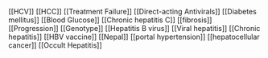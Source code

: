 [[HCV]]
[[HCC]]
[[Treatment Failure]]
[[Direct-acting Antivirals]]
[[Diabetes mellitus]]
[[Blood Glucose]]
[[Chronic hepatitis C]]
[[fibrosis]]
[[Progression]]
[[Genotype]]
[[Hepatitis B virus]]
[[Viral hepatitis]]
[[Chronic hepatitis]]
[[HBV vaccine]]
[[Nepal]]
[[portal hypertension]]
[[hepatocellular cancer]]
[[Occult Hepatitis]]
